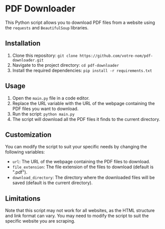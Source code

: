 # PDF Downloader

This Python script allows you to download PDF files from a website using the `requests` and `BeautifulSoup` libraries.

## Installation

1. Clone this repository: `git clone https://github.com/votre-nom/pdf-downloader.git`
2. Navigate to the project directory: `cd pdf-downloader`
3. Install the required dependencies: `pip install -r requirements.txt`

## Usage

1. Open the `main.py` file in a code editor.
2. Replace the URL variable with the URL of the webpage containing the PDF files you want to download.
3. Run the script: `python main.py`
4. The script will download all the PDF files it finds to the current directory.

## Customization

You can modify the script to suit your specific needs by changing the following variables:

- `url`: The URL of the webpage containing the PDF files to download.
- `file_extension`: The file extension of the files to download (default is ".pdf").
- `download_directory`: The directory where the downloaded files will be saved (default is the current directory).

## Limitations

Note that this script may not work for all websites, as the HTML structure and link format can vary. You may need to modify the script to suit the specific website you are scraping.
